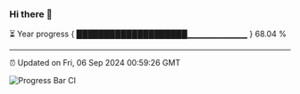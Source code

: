 ### Hi there 👋

⏳ Year progress { ████████████████████▁▁▁▁▁▁▁▁▁▁ } 68.04 %

---

⏰ Updated on Fri, 06 Sep 2024 00:59:26 GMT

![Progress Bar CI](https://github.com/liununu/liununu/workflows/Progress%20Bar%20CI/badge.svg)
